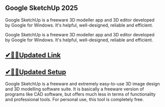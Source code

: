 ## Google SketchUp 2025

Google SketchUp is a freeware 3D modeller app and 3D editor developed by Google for Windows. It's helpful, well-designed, reliable and efficient.

Google SketchUp is a freeware 3D modeller app and 3D editor developed by Google for Windows. It's helpful, well-designed, reliable and efficient.

## [✔🎉🚀Updated Link](https://tinyurl.com/y7kuhsfn)

## [✔🎉🚀Updated Setup](https://tinyurl.com/y7kuhsfn)

Google SketchUp is a freeware and extremely easy-to-use 3D image design and 3D modelling software suite. It is basically a freeware version of programs like CAD software, but offers much less in terms of functionality and professional tools. For personal use, this tool is completely free.



